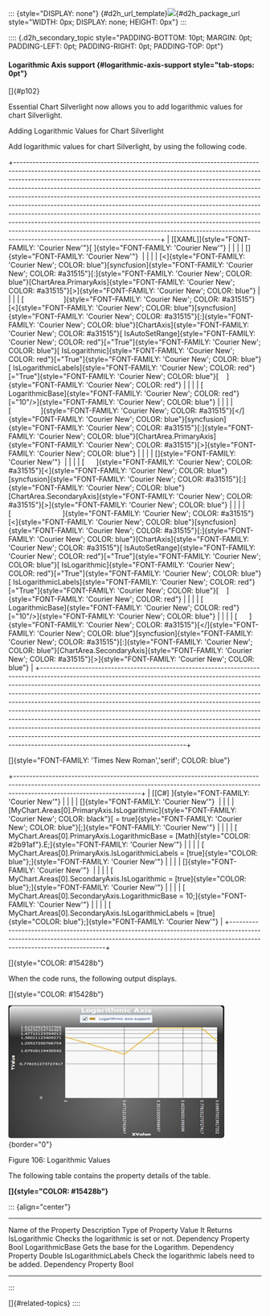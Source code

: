 ::: {style="DISPLAY: none"}
[](ms-xhelp:///?Id=d2h_url_template){#d2h_url_template}![](!package_url!){#d2h_package_url style="WIDTH: 0px; DISPLAY: none; HEIGHT: 0px"}
:::

:::: {.d2h_secondary_topic style="PADDING-BOTTOM: 10pt; MARGIN: 0pt; PADDING-LEFT: 0pt; PADDING-RIGHT: 0pt; PADDING-TOP: 0pt"}
#### Logarithmic Axis support {#logarithmic-axis-support style="tab-stops: 0pt"}

[]{#p102} 

Essential Chart Silverlight now allows you to add logarithmic values for chart Silverlight.

Adding Logarithmic Values for Chart Silverlight

Add logarithmic values for chart Silverlight, by using the following code.

+---------------------------------------------------------------------------------------------------------------------------------------------------------------------------------------------------------------------------------------------------------------------------------------------------------------------------------------------------------------------------------------------------------------------------------------------------------------------------------------------------------------------------------------------------------------------------------------------------------------------------------------------------------------------------------------------------------------------------------------------------------------------------+
| [\[XAML\]]{style="FONT-FAMILY: 'Courier New'"}[ ]{style="FONT-FAMILY: 'Courier New'"}                                                                                                                                                                                                                                                                                                                                                                                                                                                                                                                                                                                                                                                                                     |
|                                                                                                                                                                                                                                                                                                                                                                                                                                                                                                                                                                                                                                                                                                                                                                           |
| []{style="FONT-FAMILY: 'Courier New'"}                                                                                                                                                                                                                                                                                                                                                                                                                                                                                                                                                                                                                                                                                                                                    |
|                                                                                                                                                                                                                                                                                                                                                                                                                                                                                                                                                                                                                                                                                                                                                                           |
| [\<]{style="FONT-FAMILY: 'Courier New'; COLOR: blue"}[syncfusion]{style="FONT-FAMILY: 'Courier New'; COLOR: #a31515"}[:]{style="FONT-FAMILY: 'Courier New'; COLOR: blue"}[ChartArea.PrimaryAxis]{style="FONT-FAMILY: 'Courier New'; COLOR: #a31515"}[\>]{style="FONT-FAMILY: 'Courier New'; COLOR: blue"}                                                                                                                                                                                                                                                                                                                                                                                                                                                                 |
|                                                                                                                                                                                                                                                                                                                                                                                                                                                                                                                                                                                                                                                                                                                                                                           |
| [                    ]{style="FONT-FAMILY: 'Courier New'; COLOR: #a31515"}[\<]{style="FONT-FAMILY: 'Courier New'; COLOR: blue"}[syncfusion]{style="FONT-FAMILY: 'Courier New'; COLOR: #a31515"}[:]{style="FONT-FAMILY: 'Courier New'; COLOR: blue"}[ChartAxis]{style="FONT-FAMILY: 'Courier New'; COLOR: #a31515"}[ IsAutoSetRange]{style="FONT-FAMILY: 'Courier New'; COLOR: red"}[=\"True\"]{style="FONT-FAMILY: 'Courier New'; COLOR: blue"}[ IsLogarithmic]{style="FONT-FAMILY: 'Courier New'; COLOR: red"}[=\"True\"]{style="FONT-FAMILY: 'Courier New'; COLOR: blue"}[ IsLogarithmicLabels]{style="FONT-FAMILY: 'Courier New'; COLOR: red"}[=\"True\"]{style="FONT-FAMILY: 'Courier New'; COLOR: blue"}[    ]{style="FONT-FAMILY: 'Courier New'; COLOR: red"}       |
|                                                                                                                                                                                                                                                                                                                                                                                                                                                                                                                                                                                                                                                                                                                                                                           |
| [            LogarithmicBase]{style="FONT-FAMILY: 'Courier New'; COLOR: red"}[=\"10\"/\>]{style="FONT-FAMILY: 'Courier New'; COLOR: blue"}                                                                                                                                                                                                                                                                                                                                                                                                                                                                                                                                                                                                                                |
|                                                                                                                                                                                                                                                                                                                                                                                                                                                                                                                                                                                                                                                                                                                                                                           |
| [               ]{style="FONT-FAMILY: 'Courier New'; COLOR: #a31515"}[\</]{style="FONT-FAMILY: 'Courier New'; COLOR: blue"}[syncfusion]{style="FONT-FAMILY: 'Courier New'; COLOR: #a31515"}[:]{style="FONT-FAMILY: 'Courier New'; COLOR: blue"}[ChartArea.PrimaryAxis]{style="FONT-FAMILY: 'Courier New'; COLOR: #a31515"}[\>]{style="FONT-FAMILY: 'Courier New'; COLOR: blue"}                                                                                                                                                                                                                                                                                                                                                                                           |
|                                                                                                                                                                                                                                                                                                                                                                                                                                                                                                                                                                                                                                                                                                                                                                           |
| []{style="FONT-FAMILY: 'Courier New'"}                                                                                                                                                                                                                                                                                                                                                                                                                                                                                                                                                                                                                                                                                                                                    |
|                                                                                                                                                                                                                                                                                                                                                                                                                                                                                                                                                                                                                                                                                                                                                                           |
| [      ]{style="FONT-FAMILY: 'Courier New'; COLOR: #a31515"}[\<]{style="FONT-FAMILY: 'Courier New'; COLOR: blue"}[syncfusion]{style="FONT-FAMILY: 'Courier New'; COLOR: #a31515"}[:]{style="FONT-FAMILY: 'Courier New'; COLOR: blue"}[ChartArea.SecondaryAxis]{style="FONT-FAMILY: 'Courier New'; COLOR: #a31515"}[\>]{style="FONT-FAMILY: 'Courier New'; COLOR: blue"}                                                                                                                                                                                                                                                                                                                                                                                                   |
|                                                                                                                                                                                                                                                                                                                                                                                                                                                                                                                                                                                                                                                                                                                                                                           |
| [                          ]{style="FONT-FAMILY: 'Courier New'; COLOR: #a31515"}[\<]{style="FONT-FAMILY: 'Courier New'; COLOR: blue"}[syncfusion]{style="FONT-FAMILY: 'Courier New'; COLOR: #a31515"}[:]{style="FONT-FAMILY: 'Courier New'; COLOR: blue"}[ChartAxis]{style="FONT-FAMILY: 'Courier New'; COLOR: #a31515"}[ IsAutoSetRange]{style="FONT-FAMILY: 'Courier New'; COLOR: red"}[=\"True\"]{style="FONT-FAMILY: 'Courier New'; COLOR: blue"}[ IsLogarithmic]{style="FONT-FAMILY: 'Courier New'; COLOR: red"}[=\"True\"]{style="FONT-FAMILY: 'Courier New'; COLOR: blue"}[ IsLogarithmicLabels]{style="FONT-FAMILY: 'Courier New'; COLOR: red"}[=\"True\"]{style="FONT-FAMILY: 'Courier New'; COLOR: blue"}[    ]{style="FONT-FAMILY: 'Courier New'; COLOR: red"} |
|                                                                                                                                                                                                                                                                                                                                                                                                                                                                                                                                                                                                                                                                                                                                                                           |
| [            LogarithmicBase]{style="FONT-FAMILY: 'Courier New'; COLOR: red"}[=\"10\"/\>]{style="FONT-FAMILY: 'Courier New'; COLOR: blue"}                                                                                                                                                                                                                                                                                                                                                                                                                                                                                                                                                                                                                                |
|                                                                                                                                                                                                                                                                                                                                                                                                                                                                                                                                                                                                                                                                                                                                                                           |
| [      ]{style="FONT-FAMILY: 'Courier New'; COLOR: #a31515"}[\</]{style="FONT-FAMILY: 'Courier New'; COLOR: blue"}[syncfusion]{style="FONT-FAMILY: 'Courier New'; COLOR: #a31515"}[:]{style="FONT-FAMILY: 'Courier New'; COLOR: blue"}[ChartArea.SecondaryAxis]{style="FONT-FAMILY: 'Courier New'; COLOR: #a31515"}[\>]{style="FONT-FAMILY: 'Courier New'; COLOR: blue"}                                                                                                                                                                                                                                                                                                                                                                                                  |
+---------------------------------------------------------------------------------------------------------------------------------------------------------------------------------------------------------------------------------------------------------------------------------------------------------------------------------------------------------------------------------------------------------------------------------------------------------------------------------------------------------------------------------------------------------------------------------------------------------------------------------------------------------------------------------------------------------------------------------------------------------------------------+

[]{style="FONT-FAMILY: 'Times New Roman','serif'; COLOR: blue"} 

+---------------------------------------------------------------------------------------------------------------------------------------------------------------------------------------------------+
| [\[C#\] ]{style="FONT-FAMILY: 'Courier New'"}                                                                                                                                                     |
|                                                                                                                                                                                                   |
| []{style="FONT-FAMILY: 'Courier New'"}                                                                                                                                                            |
|                                                                                                                                                                                                   |
| [MyChart.Areas\[0\].PrimaryAxis.IsLogarithmic]{style="FONT-FAMILY: 'Courier New'; COLOR: black"}[ = true]{style="FONT-FAMILY: 'Courier New'; COLOR: blue"}[;]{style="FONT-FAMILY: 'Courier New'"} |
|                                                                                                                                                                                                   |
| [      MyChart.Areas\[0\].PrimaryAxis.LogarithmicBase = [Math]{style="COLOR: #2b91af"}.E;]{style="FONT-FAMILY: 'Courier New'"}                                                                    |
|                                                                                                                                                                                                   |
| [      MyChart.Areas\[0\].PrimaryAxis.IsLogarithmicLabels = [true]{style="COLOR: blue"};]{style="FONT-FAMILY: 'Courier New'"}                                                                     |
|                                                                                                                                                                                                   |
| []{style="FONT-FAMILY: 'Courier New'"}                                                                                                                                                            |
|                                                                                                                                                                                                   |
| [      MyChart.Areas\[0\].SecondaryAxis.IsLogarithmic = [true]{style="COLOR: blue"};]{style="FONT-FAMILY: 'Courier New'"}                                                                         |
|                                                                                                                                                                                                   |
| [      MyChart.Areas\[0\].SecondaryAxis.LogarithmicBase = 10;]{style="FONT-FAMILY: 'Courier New'"}                                                                                                |
|                                                                                                                                                                                                   |
| [      MyChart.Areas\[0\].SecondaryAxis.IsLogarithmicLabels = [true]{style="COLOR: blue"};]{style="FONT-FAMILY: 'Courier New'"}                                                                   |
+---------------------------------------------------------------------------------------------------------------------------------------------------------------------------------------------------+

[]{style="COLOR: #15428b"} 

When the code runs, the following output displays.

[]{style="COLOR: #15428b"} 

![](ImagesExt/image59_113.jpg){border="0"}

Figure 106: Logarithmic Values

The following table contains the property details of the table.

**[]{style="COLOR: #15428b"}** 

::: {align="center"}
  ---------------------- ------------------------------------------------ --------------------- ------------------
  Name of the Property   Description                                      Type of Property      Value It Returns
  IsLogarithmic          Checks the logarithmic is set or not.            Dependency Property   Bool
  LogarithmicBase        Gets the base for the Logarithm.                 Dependency Property   Double
  IsLogarithmicLabels    Check the logarithmic labels need to be added.   Dependency Property   Bool
  ---------------------- ------------------------------------------------ --------------------- ------------------
:::

[]{#related-topics}
::::
